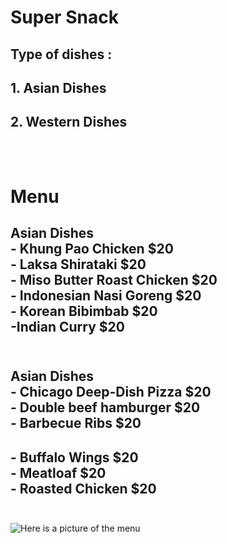 # Super Snack 
## **Type of dishes :** <br>
## 1. Asian  Dishes
## 2. Western Dishes <br> <br><br>


# Menu
## **Asian Dishes**  <br> - Khung Pao Chicken     $20 <br> - Laksa Shirataki $20 <br>- Miso Butter Roast Chicken $20 <br>- Indonesian Nasi Goreng $20 <br> - Korean Bibimbab $20 <br>-Indian Curry  $20 <br><br>
## **Asian Dishes** <br>- Chicago Deep-Dish Pizza $20 <br>- Double beef hamburger  $20<br>- Barbecue Ribs $20
## - Buffalo Wings $20 <br> - Meatloaf $20 <br>- Roasted Chicken $20 <br><br>


![Here is a picture of the menu](https://marketplace.canva.com/EAFI_i7T__g/1/0/1131w/canva-brown-black-modern-restaurant-food-menu-portrait-MqWj4UijfwU.jpg)